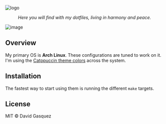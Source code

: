 <!-- markdownlint-disable MD041 MD033 -->

![logo](https://user-images.githubusercontent.com/1682202/37351969-87717a40-26dc-11e8-9a90-ee07a1f4b69a.png)

<center>
  <i>Here you will find with my dotfiles, living in harmony and peace.</i>
</center>

![image](https://github.com/davidgasquez/dotfiles/assets/1682202/6c4492d8-98ce-4430-9921-4d7ba70f4193)

## Overview

My primary OS is **Arch Linux**. These configurations are tuned to work on it. I'm using the [Catppuccin theme colors](https://github.com/catppuccin/catppuccin) across the system.

## Installation

The fastest way to start using them is running the different `make` targets.

## License

MIT © David Gasquez
